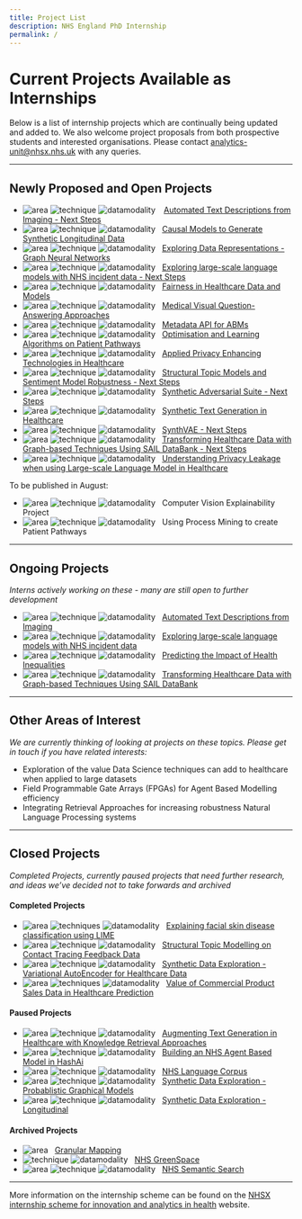 ```yaml
---
title: Project List
description: NHS England PhD Internship
permalink: /
---
```


# Current Projects Available as Internships

Below is a list of internship projects which are continually being updated and added to. We also welcome project proposals from both prospective students and interested organisations.  Please contact [analytics-unit@nhsx.nhs.uk](analytics-unit@nhsx.nhs.uk) with any queries.

---
## Newly Proposed and Open Projects

- ![area](https://img.shields.io/badge/NLP-yellow)
![technique](https://img.shields.io/badge/SematicExplainability-lightgrey)
![datamodality](https://img.shields.io/badge/MultiModalData-blueviolet) &ensp; [Automated Text Descriptions from Imaging - Next Steps](https://nhsx.github.io/nhsx-internship-projects/text-description-imaging/)
- ![area](https://img.shields.io/badge/Synthetic-brightgreen)
![technique](https://img.shields.io/badge/DAGs-lightgrey)
![datamodality](https://img.shields.io/badge/TabularData-green) &nbsp; [Causal Models to Generate Synthetic Longitudinal Data](https://nhsx.github.io/nhsx-internship-projects/causal-models-synthetic-longitudinal/)
- ![area](https://img.shields.io/badge/Graphs-yellowgreen)
![technique](https://img.shields.io/badge/GNNs-lightgrey)
![datamodality](https://img.shields.io/badge/MultiModalData-blueviolet) &nbsp; [Exploring Data Representations - Graph Neural Networks](https://nhsx.github.io/nhsx-internship-projects/exploring-data-representations-gnn/)
- ![area](https://img.shields.io/badge/NLP-yellow)
![technique](https://img.shields.io/badge/Embeddings-lightgrey)
![datamodality](https://img.shields.io/badge/TextData-9cf) &nbsp; [Exploring large-scale language models with NHS incident data - Next Steps](https://nhsx.github.io/nhsx-internship-projects/incident-language-model/)
- ![area](https://img.shields.io/badge/Explainability-orange)
![technique](https://img.shields.io/badge/Equity-lightgrey)
![datamodality](https://img.shields.io/badge/TabularData-green) &nbsp; [Fairness in Healthcare Data and Models](https://nhsx.github.io/nhsx-internship-projects/fairness-measures/)
- ![area](https://img.shields.io/badge/NLP-yellow)
![technique](https://img.shields.io/badge/VQA-lightgrey)
![datamodality](https://img.shields.io/badge/MultiModalData-blueviolet) &nbsp;  [Medical Visual Question-Answering Approaches](https://nhsx.github.io/nhsx-internship-projects/visual-question-answer/)
- ![area](https://img.shields.io/badge/Simulation-darkblue)
![technique](https://img.shields.io/badge/Polyglot-lightgrey)
![datamodality](https://img.shields.io/badge/MultiModalData-blueviolet) &nbsp;  [Metadata API for ABMs](https://nhsx.github.io/nhsx-internship-projects/metadata-api-abm/)
- ![area](https://img.shields.io/badge/Synthetic-brightgreen)
![technique](https://img.shields.io/badge/QLearning-lightgrey)
![datamodality](https://img.shields.io/badge/TabularData-green) &nbsp; [Optimisation and Learning Algorithms on Patient Pathways](https://nhsx.github.io/nhsx-internship-projects/synthea-learning/)
- ![area](https://img.shields.io/badge/PETs-red)
![technique](https://img.shields.io/badge/HomomorphicEncryption-lightgrey)
![datamodality](https://img.shields.io/badge/TabularData-green) &nbsp; [Applied Privacy Enhancing Technologies in Healthcare](https://nhsx.github.io/nhsx-internship-projects/pets-in-healthcare/)
- ![area](https://img.shields.io/badge/NLP-yellow)
![technique](https://img.shields.io/badge/STM-lightgrey)
![datamodality](https://img.shields.io/badge/TextData-9cf) &nbsp; [Structural Topic Models and Sentiment Model Robustness - Next Steps](https://nhsx.github.io/nhsx-internship-projects/stm-sentiment-robustness/)
- ![area](https://img.shields.io/badge/Synthetic-brightgreen)
![technique](https://img.shields.io/badge/ShadowModels-lightgrey)
![datamodality](https://img.shields.io/badge/TabularData-green) &nbsp; [Synthetic Adversarial Suite - Next Steps](https://nhsx.github.io/nhsx-internship-projects/synthetic-adversarial-suite/)
- ![area](https://img.shields.io/badge/NLP-yellow)
![technique](https://img.shields.io/badge/SyntheticGeneration-lightgrey)
![datamodality](https://img.shields.io/badge/TextData-9cf) &nbsp; [Synthetic Text Generation in Healthcare](https://nhsx.github.io/nhsx-internship-projects/synthetic-data-exploration-text/)
- ![area](https://img.shields.io/badge/Synthetic-brightgreen)
![technique](https://img.shields.io/badge/VAE-lightgrey)
![datamodality](https://img.shields.io/badge/TabularData-green) &nbsp; [SynthVAE - Next Steps](https://nhsx.github.io/nhsx-internship-projects/synthvae-extension/)
- ![area](https://img.shields.io/badge/Graphs-yellowgreen)
![technique](https://img.shields.io/badge/Hypergraphs-lightgrey)
![datamodality](https://img.shields.io/badge/TabularData-green) &nbsp; 
[Transforming Healthcare Data with Graph-based Techniques Using SAIL DataBank - Next Steps](https://nhsx.github.io/nhsx-internship-projects/transforming-healthcare-data-graph-based-sail/)
- ![area](https://img.shields.io/badge/NLP-yellow)
![technique](https://img.shields.io/badge/Memorisation-lightgrey)
![datamodality](https://img.shields.io/badge/MultiModalData-blueviolet)  &nbsp; [Understanding Privacy Leakage when using Large-scale Language Model in Healthcare](https://nhsx.github.io/nhsx-internship-projects/language-model-privacy-leakage/)

To be published in August:
- ![area](https://img.shields.io/badge/Explainability-orange)
![technique](https://img.shields.io/badge/XAI-lightgrey)
![datamodality](https://img.shields.io/badge/Images-ff69b4) &nbsp; Computer Vision Explainability Project
- ![area](https://img.shields.io/badge/Simulation-darkblue)
![technique](https://img.shields.io/badge/ProcessMining-lightgrey)
![datamodality](https://img.shields.io/badge/TabularData-green) &nbsp; Using Process Mining to create Patient Pathways

---
## Ongoing Projects
*Interns actively working on these - many are still open to further development*

- ![area](https://img.shields.io/badge/NLP-yellow)
![technique](https://img.shields.io/badge/SematicExplainability-lightgrey)
![datamodality](https://img.shields.io/badge/MultiModalData-blueviolet) &nbsp; [Automated Text Descriptions from Imaging](https://nhsx.github.io/nhsx-internship-projects/text-description-imaging/)
- ![area](https://img.shields.io/badge/NLP-yellow)
![technique](https://img.shields.io/badge/Embeddings-lightgrey)
![datamodality](https://img.shields.io/badge/TextData-9cf) &nbsp; [Exploring large-scale language models with NHS incident data](https://nhsx.github.io/nhsx-internship-projects/incident-language-model/)
- ![area](https://img.shields.io/badge/MachineLearning-blue)
![technique](https://img.shields.io/badge/UnspervisedClassification-lightgrey)
![datamodality](https://img.shields.io/badge/TabularData-green) &nbsp; [Predicting the Impact of Health Inequalities](https://nhsx.github.io/nhsx-internship-projects/population-health-and-inequalities/)
- ![area](https://img.shields.io/badge/Graphs-yellowgreen)
![technique](https://img.shields.io/badge/Hypergraphs-lightgrey)
![datamodality](https://img.shields.io/badge/TabularData-green) &nbsp; [Transforming Healthcare Data with Graph-based Techniques Using SAIL DataBank](https://nhsx.github.io/nhsx-internship-projects/transforming-healthcare-data-graph-based-sail/)

---
## Other Areas of Interest
*We are currently thinking of looking at projects on these topics.  Please get in touch if you have related interests:*

- Exploration of the value Data Science techniques can add to healthcare when applied to large datasets
- Field Programmable Gate Arrays (FPGAs) for Agent Based Modelling efficiency
- Integrating Retrieval Approaches for increasing robustness Natural Language Processing systems

---
## Closed Projects
*Completed Projects, currently paused projects that need further research, and ideas we’ve decided not to take forwards and archived*

#### Completed Projects

- ![area](https://img.shields.io/badge/Explainability-orange)
![techniques](https://img.shields.io/badge/LIME-lightgrey)
![datamodality](https://img.shields.io/badge/Images-ff69b4) &nbsp; [Explaining facial skin disease classification using LIME](https://nhsx.github.io/nhsx-internship-projects/explaining-classification-using-lime/)
- ![area](https://img.shields.io/badge/NLP-yellow)
![technique](https://img.shields.io/badge/STM-lightgrey)
![datamodality](https://img.shields.io/badge/TextData-9cf) &nbsp; [Structural Topic Modelling on Contact Tracing Feedback Data](https://nhsx.github.io/nhsx-internship-projects/structural-topic-modelling-contact-tracing-feedback)
- ![area](https://img.shields.io/badge/Synthetic-brightgreen)
![technique](https://img.shields.io/badge/VAE-lightgrey)
![datamodality](https://img.shields.io/badge/TabularData-green) &nbsp; [Synthetic Data Exploration - Variational AutoEncoder for Healthcare Data](https://nhsx.github.io/nhsx-internship-projects/synthetic-data-exploration-vae/)
- ![area](https://img.shields.io/badge/MachineLearning-blue)
![techniques](https://img.shields.io/badge/ModelClassReliance-lightgrey)
![datamodality](https://img.shields.io/badge/TabularData-green) &nbsp;  [Value of Commercial Product Sales Data in Healthcare Prediction](https://nhsx.github.io/nhsx-internship-projects/commercial-data-healthcare-predictions/)

#### Paused Projects

- ![area](https://img.shields.io/badge/NLP-yellow)
![technique](https://img.shields.io/badge/GenerativeLanguage-lightgrey)
![datamodality](https://img.shields.io/badge/TextData-9cf) &nbsp; [Augmenting Text Generation in Healthcare with Knowledge Retrieval Approaches](https://nhsx.github.io/nhsx-internship-projects/text-generation-knowledge-retreival/)
- ![area](https://img.shields.io/badge/Simulation-darkblue)
![technique](https://img.shields.io/badge/ABM-lightgrey)
![datamodality](https://img.shields.io/badge/TabularData-green) &nbsp; [Building an NHS Agent Based Model in HashAi](https://nhsx.github.io/nhsx-internship-projects/agent-based-model-hash-ai/)
- ![area](https://img.shields.io/badge/NLP-yellow)
![technique](https://img.shields.io/badge/Curation-lightgrey)
![datamodality](https://img.shields.io/badge/TextData-9cf) &nbsp; [NHS Language Corpus](https://nhsx.github.io/nhsx-internship-projects/nhs-language-corpus/)
- ![area](https://img.shields.io/badge/Synthetic-brightgreen)
![technique](https://img.shields.io/badge/BayesianNetworks-lightgrey)
![datamodality](https://img.shields.io/badge/TabularData-green) &nbsp; [Synthetic Data Exploration - Probablistic Graphical Models](https://nhsx.github.io/nhsx-internship-projects/synthetic-data-exploration-probablistic-graphical-models/)
- ![area](https://img.shields.io/badge/Synthetic-brightgreen)
![technique](https://img.shields.io/badge/Simulation-lightgrey)
![datamodality](https://img.shields.io/badge/TabularData-green) &nbsp; [Synthetic Data Exploration - Longitudinal](https://nhsx.github.io/nhsx-internship-projects/synthetic-data-exploration-longitudinal/)

#### Archived Projects

- ![area](https://img.shields.io/badge/Geospatial-blue) &nbsp; [Granular Mapping](https://nhsx.github.io/nhsx-internship-projects/granular-mapping/)
- ![technique](https://img.shields.io/badge/ImageSegmentation-lightgrey)
![datamodality](https://img.shields.io/badge/Images-ff69b4) &nbsp;  [NHS GreenSpace](https://nhsx.github.io/nhsx-internship-projects/nhs-greenspace/)
- ![area](https://img.shields.io/badge/NLP-yellow)
![technique](https://img.shields.io/badge/SematicSearch-lightgrey)
![datamodality](https://img.shields.io/badge/MultiModalData-blueviolet) &nbsp; [NHS Semantic Search](https://nhsx.github.io/nhsx-internship-projects/nhs-semantic-search/)

---
More information on the internship scheme can be found on the [NHSX internship scheme for innovation and analytics in health](https://www.nhsx.nhs.uk/key-tools-and-info/nhsx-analytics-unit/nhsx-internship-scheme-innovation-and-analytics-health/) website.
